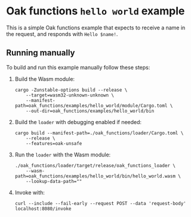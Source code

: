 # Oak functions `hello world` example

This is a simple Oak functions example that expects to receive a name in the
request, and responds with `Hello $name!`.

## Running manually

To build and run this example manually follow these steps:

1. Build the Wasm module:

   ```shell
   cargo -Zunstable-options build --release \
       --target=wasm32-unknown-unknown \
       --manifest-path=oak_functions/examples/hello_world/module/Cargo.toml \
       --out-dir=oak_functions/examples/hello_world/bin
   ```

1. Build the `loader` with debugging enabled if needed:

   ```shell
   cargo build --manifest-path=./oak_functions/loader/Cargo.toml \
       --release \
       --features=oak-unsafe
   ```

1. Run the `loader` with the Wasm module:

   ```shell
   ./oak_functions/loader/target/release/oak_functions_loader \
       --wasm-path=oak_functions/examples/hello_world/bin/hello_world.wasm \
       --lookup-data-path=""
   ```

1. Invoke with:

   ```shell
   curl --include --fail-early --request POST --data 'request-body' localhost:8080/invoke
   ```
